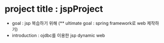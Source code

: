 # project title : jspProject
* goal : jsp 복습하기 위해
(** ultimate goal : spring framework로 web 제작하기)
* introduction : ojdbc를 이용한 jsp dynamic web
